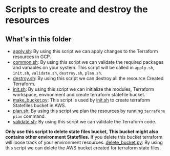 # Scripts to create and destroy the resources

## What's in this folder

* [apply.sh](./apply.sh): By using this script we can apply changes to the Terraform resources in GCP.
* [common.sh](./common.sh): By using this script we can validate the required packages and variables on your system. This script will be called in `apply.sh`, `init.sh`, `validate.sh`, `destroy.sh`, `plan.sh`.  
* [destroy.sh](./destroy.sh): By using this script we can destroy all the resource Created Terraform.  
* [init.sh](./init.sh): By using this script we can initialize the modules, Terraform workspace, environment and create terraform statefile bucket.
* [make_bucket.py](./make_bucket.py): This script is used by [init.sh](./init.sh) to create terraform Statefiles bucket in AWS.  
* [plan.sh](./plan.sh): By using this script we plan the resources by running `terraform plan` command. 
* [validate.sh](./validate.sh): By using this script we can validate the Terraform code.


**Only use this script to delete state files bucket, This bucket might also contains other environment Statefiles.** 
If you delete this bucket terraform will loose track of your environment resources. 
[delete_bucket.py](./delete_bucket.py): By using this script we can delete the AWS bucket created for terraform state files.
